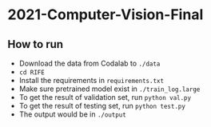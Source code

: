 # 2021-Computer-Vision-Final

## How to run

* Download the data from Codalab to `./data`
* `cd RIFE`
* Install the requirements in `requirements.txt`
* Make sure pretrained model exist in `./train_log.large`
* To get the result of validation set, run `python val.py`
* To get the result of testing set, run `python test.py`
* The output would be in `./output`